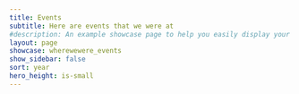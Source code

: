 ```yaml
---
title: Events
subtitle: Here are events that we were at
#description: An example showcase page to help you easily display your work
layout: page
showcase: wherewewere_events
show_sidebar: false
sort: year
hero_height: is-small
---
```

